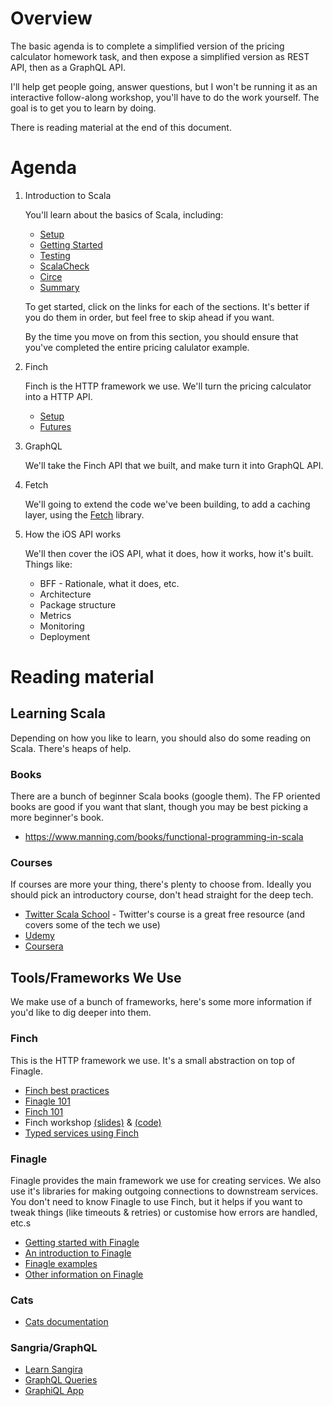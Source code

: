 # Overview

The basic agenda is to complete a simplified version of the pricing calculator homework task, and then expose a simplified version as REST API, then as a GraphQL API.

I'll help get people going, answer questions, but I won't be running it as an interactive follow-along workshop, you'll have to do the work yourself. The goal is to get you to learn by doing.

There is reading material at the end of this document.

# Agenda

1. Introduction to Scala

    You'll learn about the basics of Scala, including:

    * [Setup](./doc/intro/01-setup.md)
    * [Getting Started](./doc/intro/02-getting-started.md)
    * [Testing](./doc/intro/03-testing.md)
    * [ScalaCheck](./doc/intro/04-scalacheck.md)
    * [Circe](./doc/intro/05-circe.md)
    * [Summary](./doc/intro/06-summary.md)

    To get started, click on the links for each of the sections. It's better if you do them in order, but feel free to skip ahead if you want.

    By the time you move on from this section, you should ensure that you've completed the entire pricing calulator example.

1. Finch

    Finch is the HTTP framework we use. We'll turn the pricing calculator into a HTTP API.

    * [Setup](./doc/finch/01-setup.md)
    * [Futures](./doc/finch/02-futures.md)

1. GraphQL

    We'll take the Finch API that we built, and make turn it into GraphQL API.

1. Fetch

    We'll going to extend the code we've been building, to add a caching layer, using the [Fetch](http://47deg.github.io/fetch/) library.

1. How the iOS API works

    We'll then cover the iOS API, what it does, how it works, how it's built. Things like:

    * BFF - Rationale, what it does, etc.
    * Architecture
    * Package structure
    * Metrics
    * Monitoring
    * Deployment

# Reading material

## Learning Scala

Depending on how you like to learn, you should also do some reading on Scala. There's heaps of help.

### Books

There are a bunch of beginner Scala books (google them). The FP oriented books are good if you want that slant, though you may be best picking a more beginner's book.

* https://www.manning.com/books/functional-programming-in-scala

### Courses

If courses are more your thing, there's plenty to choose from. Ideally you should pick an introductory course, don't head straight for the deep tech.

* [Twitter Scala School](https://twitter.github.io/scala_school/) - Twitter's course is a great free resource (and covers some of the tech we use)
* [Udemy](https://www.udemy.com/courses/search/?q=scala)
* [Coursera](https://www.coursera.org/specializations/scala)

## Tools/Frameworks We Use

We make use of a bunch of frameworks, here's some more information if you'd like to dig deeper into them.

### Finch

This is the HTTP framework we use. It's a small abstraction on top of Finagle.

* [Finch best practices](https://github.com/finagle/finch/blob/master/docs/best-practices.md)
* [Finagle 101](http://vkostyukov.net/posts/finagle-101/)
* [Finch 101](http://vkostyukov.ru/slides/finch-101/)
* Finch workshop [(slides)](https://nrinaudo.github.io/workshop-finch/#1) & [(code)](https://github.com/nrinaudo/workshop-finch)
* [Typed services using Finch](https://www.infoq.com/presentations/finch)

### Finagle

Finagle provides the main framework we use for creating services. We also use it's libraries for making outgoing connections to downstream services. You don't need to know Finagle to use Finch, but it helps if you want to tweak things (like timeouts & retries) or customise how errors are handled, etc.s

* [Getting started with Finagle](http://andrew-jones.com/blog/getting-started-with-finagle/)
* [An introduction to Finagle](http://twitter.github.io/scala_school/finagle.html)
* [Finagle examples](https://www.codatlas.com/github.com/twitter/finagle/develop)
* [Other information on Finagle](http://dirtysalt.github.io/finagle.html)

### Cats

* [Cats documentation](http://typelevel.org/cats/)

### Sangria/GraphQL

* [Learn Sangira](http://sangria-graphql.org/learn/)
* [GraphQL Queries](http://graphql.org/docs/queries/)
* [GraphiQL App](https://github.com/skevy/graphiql-app)
